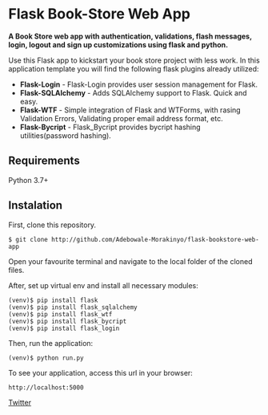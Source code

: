 # Flask Book-Store Web App

**A Book Store web app with authentication, validations, flash messages, login, logout and sign up customizations using flask and python.**

Use this Flask app to kickstart your book store project with less work. In this application template you will find the following flask plugins already utilized:

* **Flask-Login** - Flask-Login provides user session management for Flask.
* **Flask-SQLAlchemy** - Adds SQLAlchemy support to Flask. Quick and easy.
* **Flask-WTF** - Simple integration of Flask and WTForms, with rasing Validation Errors, Validating proper email  address format, etc.
* **Flask-Bycript** - Flask_Bycript provides bycript hashing utilities(password hashing).


## Requirements

Python 3.7+

## Instalation

First, clone this repository.

    $ git clone http://github.com/Adebowale-Morakinyo/flask-bookstore-web-app
    
Open your favourite terminal and navigate to the local folder of the cloned files.

After, set up virtual env and install all necessary modules:

    (venv)$ pip install flask
    (venv)$ pip install flask_sqlalchemy
    (venv)$ pip install flask_wtf
    (venv)$ pip install flask_bycript
    (venv)$ pip install flask_login

Then, run the application:

	(venv)$ python run.py

To see your application, access this url in your browser: 

	http://localhost:5000


[Twitter](https://twitter.com/kidcode_dreamer?t=EODCDlax-duNO2-VWA4MZA&s=08)